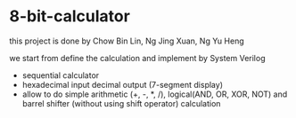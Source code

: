 # 8-bit-calculator
this project is done by Chow Bin Lin, Ng Jing Xuan, Ng Yu Heng 

we start from define the calculation and implement by System Verilog
- sequential calculator
- hexadecimal input decimal output (7-segment display)
- allow to do simple arithmetic (+, -, *, /), logical(AND, OR, XOR, NOT) and barrel shifter (without using shift operator) calculation
